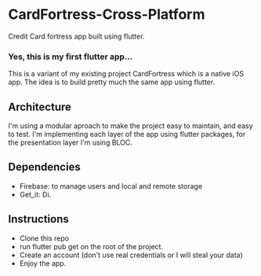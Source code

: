# CardFortress-Cross-Platform
Credit Card fortress app built using flutter.

### Yes, this is my first flutter app...

This is a variant of my existing project CardFortress which is a native iOS app. The idea is to build pretty much the same app using flutter.

## Architecture
I'm using a modular aproach to make the project easy to maintain, and easy to test. I'm implementing each layer of the app using flutter packages, for the presentation layer I'm using BLOC.

## Dependencies
- Firebase: to manage users and local and remote storage
- Get_it: Di.

## Instructions

- Clone this repo
- run flutter pub get on the root of the project.
- Create an account (don't use real credentials or I will steal your data)
- Enjoy the app.